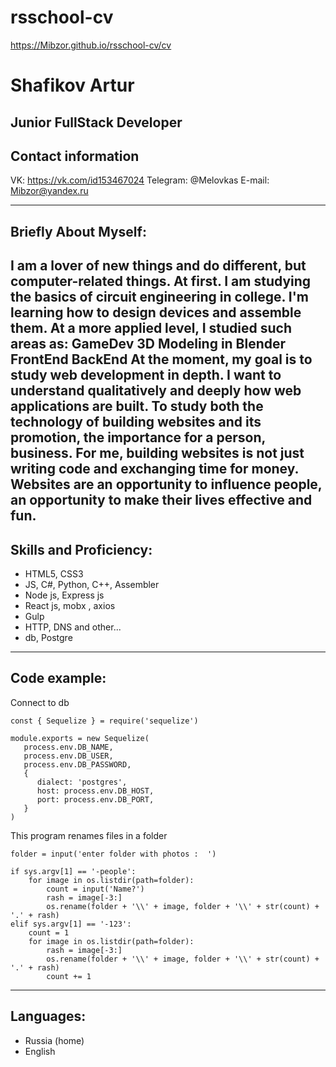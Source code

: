 # rsschool-cv

https://Mibzor.github.io/rsschool-cv/cv

# Shafikov Artur
## Junior FullStack Developer
## Contact information

VK: https://vk.com/id153467024
Telegram: @Melovkas
E-mail: Mibzor@yandex.ru

---
## Briefly About Myself:

I am a lover of new things and do different, but computer-related things. At first. I am studying the basics of circuit engineering in college. I'm learning how to design devices and assemble them. At a more applied level, I studied such areas as:
GameDev
3D Modeling in Blender
FrontEnd
BackEnd
At the moment, my goal is to study web development in depth. I want to understand qualitatively and deeply how web applications are built. To study both the technology of building websites and its promotion, the importance for a person, business. For me, building websites is not just writing code and exchanging time for money. Websites are an opportunity to influence people, an opportunity to make their lives effective and fun.
---
## Skills and Proficiency:
+ HTML5, CSS3
+ JS, C#, Python, C++, Assembler
+ Node js, Express js
+ React js, mobx , axios
+ Gulp
+ HTTP, DNS and other...
+ db, Postgre
---
## Code example:

Connect to db 
```
const { Sequelize } = require('sequelize')

module.exports = new Sequelize(
   process.env.DB_NAME,
   process.env.DB_USER,
   process.env.DB_PASSWORD,
   {
      dialect: 'postgres',
      host: process.env.DB_HOST,
      port: process.env.DB_PORT,
   }
)
```
This program renames files in a folder
```
folder = input('enter folder with photos :  ')

if sys.argv[1] == '-people':
    for image in os.listdir(path=folder):
        count = input('Name?')
        rash = image[-3:]
        os.rename(folder + '\\' + image, folder + '\\' + str(count) + '.' + rash)
elif sys.argv[1] == '-123':
    count = 1
    for image in os.listdir(path=folder):
        rash = image[-3:]
        os.rename(folder + '\\' + image, folder + '\\' + str(count) + '.' + rash)
        count += 1
```
---
## Languages:
+ Russia (home)
+ English
